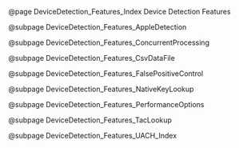 @page DeviceDetection_Features_Index Device Detection Features

@subpage DeviceDetection_Features_AppleDetection

@subpage DeviceDetection_Features_ConcurrentProcessing

@subpage DeviceDetection_Features_CsvDataFile

@subpage DeviceDetection_Features_FalsePositiveControl

@subpage DeviceDetection_Features_NativeKeyLookup

@subpage DeviceDetection_Features_PerformanceOptions

@subpage DeviceDetection_Features_TacLookup

@subpage DeviceDetection_Features_UACH_Index
